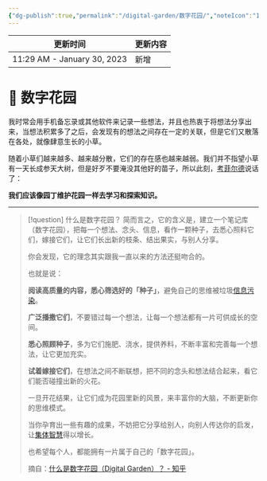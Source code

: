 ```yaml
---
{"dg-publish":true,"permalink":"/digital-garden/数字花园/","noteIcon":"1","created":"","updated":""}
---
```



| 更新时间                        | 更新内容 |
| --------------------------- | ---- |
| 11:29 AM - January 30, 2023 | 新增   |


# 🌿 数字花园

我时常会用手机备忘录或其他软件来记录一些想法，并且也热衷于将想法分享出来，当想法积累多了之后，会发现有的想法之间存在一定的关联，但是它们又散落在各处，就像肆意生长的小草。

随着小草们越来越多、越来越分散，它们的存在感也越来越弱。我们并不指望小草有一天长成参天大树，但是好歹不要淹没其他好的苗子，所以此刻，[考菲尔德](https://hapgood.us/about/)说话了：

**我们应该像园丁维护花园一样去学习和探索知识。**

---

> [!question] 什么是数字花园？
> 简而言之，它的含义是，建立一个笔记库（数字花园），把每一个想法、念头、信息，看作一颗种子，去悉心照料它们，嫁接它们，让它们长出新的枝条、结出果实，与别人分享。  
> 
> 你会发现，它的理念其实跟我一直以来的方法还挺吻合的。  
> 
> 也就是说：
> 
> **阅读高质量的内容，悉心筛选好的「种子」**，避免自己的思维被垃圾[信息污染](https://www.zhihu.com/search?q=%E4%BF%A1%E6%81%AF%E6%B1%A1%E6%9F%93&search_source=Entity&hybrid_search_source=Entity&hybrid_search_extra=%7B%22sourceType%22%3A%22answer%22%2C%22sourceId%22%3A2427997007%7D)。  
> 
> **广泛播撒它们**，不要错过每一个想法，让每一个想法都有一片可供成长的空间。  
> 
> **悉心照顾种子**，多为它们施肥、浇水，提供养料，不断丰富和完善每一个想法，让它更加充实。 
> 
> **试着嫁接它们**，在想法之间不断联想，把不同的念头和想法结合起来，看它们能否碰撞出新的火花。  
> 
> 一旦开花结果，让它们成为花园里新的风景，来丰富你的大脑，不断更新你的思维模式。  
> 
> 当你孕育出一些有趣的成果，不妨把它分享给别人，向别人传达你的启发，让[集体智慧](https://www.zhihu.com/search?q=%E9%9B%86%E4%BD%93%E6%99%BA%E6%85%A7&search_source=Entity&hybrid_search_source=Entity&hybrid_search_extra=%7B%22sourceType%22%3A%22answer%22%2C%22sourceId%22%3A2427997007%7D)得以增长。  
> 
> 也希望每个人，都能拥有一片属于自己的「数字花园」。
> 
> 摘自：[什么是数字花园（Digital Garden）？ - 知乎](https://www.zhihu.com/question/400660802/answer/2427997007)
